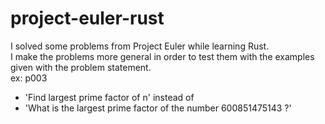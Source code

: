 # project-euler-rust

I solved some problems from Project Euler while learning Rust.  
I make the problems more general in order to test them with the examples given with the problem statement.  
ex: p003

- 'Find largest prime factor of n' instead of
- 'What is the largest prime factor of the number 600851475143 ?'
